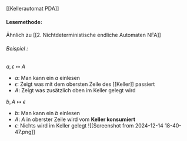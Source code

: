 [[Kellerautomat PDA]]
#### Lesemethode:
Ähnlich zu [[2. Nichtdeterministische endliche Automaten NFA]]
###### Beispiel : 
$a,\epsilon \mapsto A$
- $a$: Man kann ein *a* einlesen 
- $\epsilon:$ Zeigt was mit dem obersten Zeile des [[Keller]] passiert
- $A:$ Zeigt was zusätzlich oben im Keller gelegt wird

$b,A \mapsto \epsilon$
- $b:$ Man kann ein *b* einlesen 
- $A:$ *A* in oberster Zeile wird vom **Keller konsumiert** 
- $\epsilon:$ Nichts wird im Keller gelegt
![[Screenshot from 2024-12-14 18-40-47.png]]